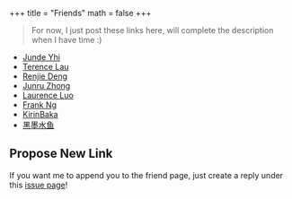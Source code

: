 +++
title = "Friends"
math = false
+++

> For now, I just post these links here, will complete the description when I have time :)

- [Junde Yhi](https://yhi.moe)
- [Terence Lau](https://www.deluxelau.com/)
- [Renjie Deng](https://www.drjchn.com/)
- [Junru Zhong](https://junru.dev/)
- [Laurence Luo](https://www.lzc.app/)
- [Frank Ng](https://aerofrankie.com/)
- [KirinBaka](https://9baka.moe/)
- [黑墨水鱼](https://aquarium39.moe)


## Propose New Link

If you want me to append you to the friend page, just create a reply under this [issue page](https://github.com/ecwu/ecwu.github.io.source/issues/1)! 
